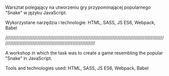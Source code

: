 Warsztat polegający na utworzeniu gry przypominającej popularnego "Snake" w języku JavaScript.

Wykorzystane narzędzia i technologie: HTML, SASS, JS ES6, Webpack, Babel

///////////////////////////////////////////////////////////////////////////////////////////////////////////////////////////////////////////////////////////

A workshop in which the task was to create a game resembling the popular "Snake" in JavaScript.

Tools and technologies used: HTML, SASS, JS ES6, Webpack, Babel
